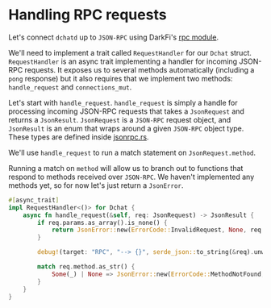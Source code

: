 # Handling RPC requests

Let's connect `dchatd` up to `JSON-RPC` using DarkFi's [rpc
module](https://codeberg.org/darkrenaissance/darkfi/src/branch/master/src/rpc).

We'll need to implement a trait called `RequestHandler` for our `Dchat`
struct. `RequestHandler` is an async trait implementing a handler for
incoming JSON-RPC requests. It exposes us to several methods automatically
(including a `pong` response) but it also requires that we implement
two methods: `handle_request` and `connections_mut`.

Let's start with `handle_request`. `handle_request` is simply a
handle for processing incoming JSON-RPC requests that takes a
`JsonRequest` and returns a `JsonResult`. `JsonRequest` is a
`JSON-RPC` request object, and `JsonResult` is an enum that wraps
around a given `JSON-RPC` object type. These types are defined inside
[jsonrpc.rs](https://codeberg.org/darkrenaissance/darkfi/src/branch/master/src/rpc/jsonrpc.rs).

We'll use `handle_request` to run a match statement on
`JsonRequest.method`.

Running a match on `method` will allow us to branch out to functions
that respond to methods received over `JSON-RPC`.  We haven't implemented
any methods yet, so for now let's just return a `JsonError`.

```rust
#[async_trait]
impl RequestHandler<()> for Dchat {
    async fn handle_request(&self, req: JsonRequest) -> JsonResult {
        if req.params.as_array().is_none() {
            return JsonError::new(ErrorCode::InvalidRequest, None, req.id).into()
        }

        debug!(target: "RPC", "--> {}", serde_json::to_string(&req).unwrap());

        match req.method.as_str() {
            Some(_) | None => JsonError::new(ErrorCode::MethodNotFound, None, req.id).into(),
        }
    }
}
```
